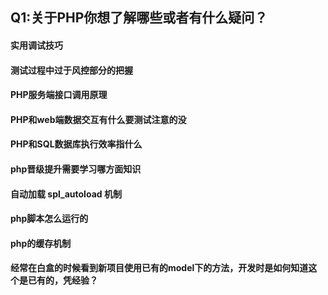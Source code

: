 ## Q1:关于PHP你想了解哪些或者有什么疑问？

#### 实用调试技巧			
#### 测试过程中过于风控部分的把握	
#### PHP服务端接口调用原理		
#### PHP和web端数据交互有什么要测试注意的没	
#### PHP和SQL数据库执行效率指什么	
#### php晋级提升需要学习哪方面知识	
#### 自动加载 spl_autoload 机制	
#### php脚本怎么运行的		
#### php的缓存机制			
#### 经常在白盒的时候看到新项目使用已有的model下的方法，开发时是如何知道这个是已有的，凭经验？
